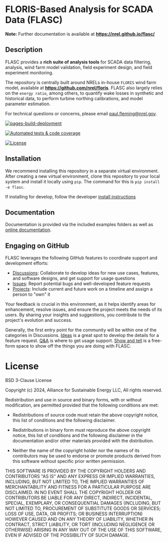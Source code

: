 # FLORIS-Based Analysis for SCADA Data (FLASC)


**Note:** Further documentation is available at **https://nrel.github.io/flasc/**

## Description

FLASC provides a **rich suite of analysis tools** for SCADA data filtering, analysis,
wind farm model validation, field experiment design, and field experiment monitoring.

The repository is centrally built around NRELs in-house ``FLORIS`` wind farm model, available at
**https://github.com/nrel/floris**. FLASC also largely relies on the ``energy ratio``, among others,
to quantify wake losses in synthetic and historical data, to perform turbine northing calibrations,
and model parameter estimation.

For technical questions or concerns, please email paul.fleming@nrel.gov.


[![pages-build-deployment](https://github.com/NREL/flasc/actions/workflows/pages/pages-build-deployment/badge.svg)](https://github.com/NREL/flasc/actions/workflows/pages/pages-build-deployment)

[![Automated tests & code coverage](https://github.com/NREL/flasc/actions/workflows/continuous-integration-workflow.yaml/badge.svg)](https://github.com/NREL/flasc/actions/workflows/continuous-integration-workflow.yaml)

[![License](https://img.shields.io/badge/License-BSD_3--Clause-blue.svg)](https://opensource.org/licenses/BSD-3-Clause)

## Installation

We recommend installing this repository in a separate virtual environment.
After creating a new virtual environment, clone this repository to your local
system and install it locally using ``pip``. The command for this is ``pip install -e flasc``.

If installing for develop, follow the developer [install instructions](https://nrel.github.io/flasc/installation.html)

## Documentation

Documentation is provided via the included examples folders as well as [online documentation](https://nrel.github.io/flasc/).

## Engaging on GitHub

FLASC leverages the following GitHub features to coordinate support and development efforts:

- [Discussions](https://github.com/NREL/flasc/discussions): Collaborate to develop ideas for new use cases, features, and software designs, and get support for usage questions
- [Issues](https://github.com/NREL/flasc/issues): Report potential bugs and well-developed feature requests
- [Projects](https://github.com/orgs/NREL/projects/39): Include current and future work on a timeline and assign a person to "own" it

Your feedback is crucial in this environment, as it helps identify areas for enhancement, resolve issues, and ensure the project meets the needs of its users. By sharing your insights and suggestions, you contribute to the project's evolution and success.

Generally, the first entry point for the community will be within one of the
categories in Discussions.
[Ideas](https://github.com/NREL/flasc/discussions/categories/ideas) is a great spot to develop the
details for a feature request. [Q&A](https://github.com/NREL/flasc/discussions/categories/q-a)
is where to get usage support.
[Show and tell](https://github.com/NREL/flasc/discussions/categories/show-and-tell) is a free-form
space to show off the things you are doing with FLASC.

# License

BSD 3-Clause License

Copyright (c) 2024, Alliance for Sustainable Energy LLC, All rights reserved.

Redistribution and use in source and binary forms, with or without modification, are permitted
provided that the following conditions are met:

* Redistributions of source code must retain the above copyright notice, this list of conditions
and the following disclaimer.

* Redistributions in binary form must reproduce the above copyright notice, this list of
conditions and the following disclaimer in the documentation and/or other materials provided
with the distribution.

* Neither the name of the copyright holder nor the names of its contributors may be used to
endorse or promote products derived from this software without specific prior written permission.

THIS SOFTWARE IS PROVIDED BY THE COPYRIGHT HOLDERS AND CONTRIBUTORS "AS IS" AND ANY EXPRESS OR
IMPLIED WARRANTIES, INCLUDING, BUT NOT LIMITED TO, THE IMPLIED WARRANTIES OF MERCHANTABILITY
AND FITNESS FOR A PARTICULAR PURPOSE ARE DISCLAIMED. IN NO EVENT SHALL THE COPYRIGHT HOLDER
OR CONTRIBUTORS BE LIABLE FOR ANY DIRECT, INDIRECT, INCIDENTAL, SPECIAL, EXEMPLARY, OR
CONSEQUENTIAL DAMAGES (INCLUDING, BUT NOT LIMITED TO, PROCUREMENT OF SUBSTITUTE GOODS OR
SERVICES; LOSS OF USE, DATA, OR PROFITS; OR BUSINESS INTERRUPTION) HOWEVER CAUSED AND ON
ANY THEORY OF LIABILITY, WHETHER IN CONTRACT, STRICT LIABILITY, OR TORT (INCLUDING NEGLIGENCE
OR OTHERWISE) ARISING IN ANY WAY OUT OF THE USE OF THIS SOFTWARE, EVEN IF ADVISED OF THE
POSSIBILITY OF SUCH DAMAGE.
